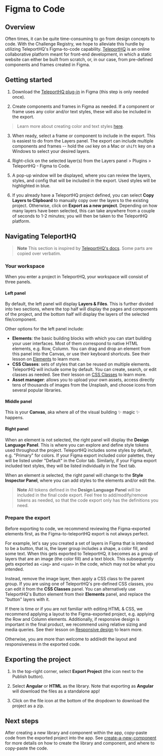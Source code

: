 # Figma to Code

## Overview

Often times, it can be quite time-consuming to go from design concepts to code. With the Challenge
Registry, we hope to alleviate this hurdle by utilizing TeleportHQ's Figma-to-code capability.
[TeleportHQ] is an online collaborative platform meant for front-end development, in which a static 
website can either be built from scratch, or, in our case, from pre-defined components and frames
created in Figma.

## Getting started

1. Download the [TeleportHQ plug-in] in Figma (this step is only needed once). 

2. Create components and frames in Figma as needed.  If a component or frame uses any color and/or
text styles, these will also be included in the export.

> Learn more about creating color and text styles [here].

3. When ready, select a frame or component to include in the export.  This is easiest to do from the 
Layers panel. The export can include multiple components and frames -- hold the `cmd` key on a Mac
or `shift` key on a Windows to select your desired layers.

4. Right-click on the selected layer(s) from the Layers panel > Plugins > TeleportHQ - Figma to Code.

5. A pop-up window will be displayed, where you can review the layers, styles, and config that will
be included in the export. Used styles will be highlighted in blue.

6. If you already have a TeleportHQ project defined, you can select **Copy Layers to Clipboard** to
manually copy over the layers to the existing project.  Otherwise, click on 
**Export as a new project**.  Depending on how many layers have been selected, this can take
anywhere from a couple of seconds to 1-2 minutes; you will then be taken to the TeleportHQ platform.

## Navigating TeleportHQ

> **Note** This section is inspired by [TeleportHQ's docs]. Some parts are copied over verbatim.

### Your workspace 

When you enter a project in TeleportHQ, your workspace will consist of three panels.

#### Left panel
By default, the left panel will display **Layers & Files**. This is further divided into two sections,
where the top half will display the pages and components of the project, and the bottom half will
display the layers of the selected file/component.

Other options for the left panel include:
* **Elements**: the basic building blocks with which you can start building your user interfaces. Most
of them correspond to native HTML elements, e.g. Row, Column.  You can drag and drop an element from
this panel into the Canvas, or use their keyboard shortcuts.  See their lesson on [Elements] to learn
more.
* **CSS Classes**: sets of styles that can be reused on multiple elements.  TeleportHQ will include
some by default.  You can create, search, or edit classes as needed.  See their lesson on [CSS Classes]
to learn more.
* **Asset manager**: allows you to upload your own assets, access directly tens of thousands of images
from the Unsplash, and choose icons from several popular libraries.

#### Middle panel
This is your **Canvas**, aka where all of the visual building ✨ magic ✨ happens.

#### Right panel
When an element is not selected, the right panel will display the **Design Language Panel**. This is
where you can explore and define style tokens used throughout the project.  TeleportHQ includes some
styles by default, e.g. "Primary" for colors. If your Figma export included color palettes, they will
be listed under "Default" in the Color tab. Similarly, if your Figma export included text styles,
they will be listed individually in the Text tab.

When an element _is_ selected, the right panel will change to the **Style Inspector Panel**, where 
you can add styles to the elements and/or edit the.

> **Note** All tokens defined in the **Design Language Panel** will be included in the final code
> export.  Feel free to add/modify/remove tokens as needed, so that the code export only has the
> definitions you need.

### Prepare the export

Before exporting to code, we recommend reviewing the Figma-exported elements first, as the 
Figma-to-teleportHQ export is not always perfect.

For example, let's say you created a set of layers in Figma that is intended to be a button, that is,
the layer group includes a shape, a color fill, and some text.  When this gets exported to TeleportHQ,
it becomes as a group of layers that are an image (the color fill) and a text block.  This 
subsequently gets exported as `<img>` and `<span>` in the code, which may not be what you intended.

Instead, remove the image layer, then apply a CSS class to the parent group.  If you are using one
of TeleportHQ's pre-defined CSS classes, you can edit it from the **CSS Classes** panel. You can
alternatively use TeleportHQ's Button element from their **Elements** panel, and replace the "button"
layers with it.

If there is time or if you are not familiar with editing HTML & CSS, we recommend applying a layout
to the Figma-exported project, e.g. applying the Row and Column elements.  Additionally, if 
responsive design is important in the final product, we recommend using relative sizing and media
queries.  See their lesson on [Responsive design] to learn more.

Otherwise, you are more than welcome to add/edit the layout and responsiveness in the exported code.

## Exporting the project

1. In the top-right corner, select **Export Project** (the icon next to the Publish button).

2. Select **Angular** or **HTML** as the library.  Note that exporting as **Angular** will download
   the files as a standalone app!

3. Click on the file icon at the bottom of the dropdown to download the project as a zip.

## Next steps

After creating a new library and component within the app, copy-paste code from the exported project
into the app.  See [create-a-new-component] for more details on how to create the library and component,
and where to copy-paste the code.


[TeleportHQ]: https://teleporthq.io/
[create-a-new-component]: https://github.com/Sage-Bionetworks/challenge-registry/blob/main/docs/create-a-new-component.md
[TeleportHQ plug-in]: https://www.figma.com/community/plugin/992726161890204477
[here]: https://help.figma.com/hc/en-us/articles/360038746534-Create-color-text-effect-and-layout-grid-styles
[TeleportHQ's docs]: https://help.teleporthq.io/en/
[Elements]: https://help.teleporthq.io/en/category/elements-ekqxm7/
[CSS Classes]: https://help.teleporthq.io/en/article/css-classes-zxd7vm/
[Responsive design]: https://help.teleporthq.io/en/article/responsive-design-7o4mb6/
